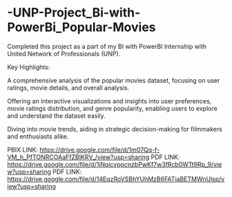 # -UNP-Project_Bi-with-PowerBi_Popular-Movies

Completed this project as a part of my BI with PowerBI Internship with United Network of Professionals (UNP).

Key Highlights:

 A comprehensive analysis of the popular movies dataset, focusing on user ratings, movie details, and overall analysis.
 
 Offering an interactive visualizations and insights into user preferences, movie ratings distribution, and genre popularity, enabling users to explore and understand the dataset easily.

Diving into movie trends, aiding in strategic decision-making for filmmakers and enthusiasts alike.

PBIX LINK: https://drive.google.com/file/d/1m07Qq-f-VM_h_PfTONRCOAaFfZBIKRV_/view?usp=sharing
PDF LINK:   https://drive.google.com/file/d/1jNqicvppcnzbPwKf7w3fRcb0WTt9Rp_9/view?usp=sharing
PDF LINK:   https://drive.google.com/file/d/14EqzRoVSBhYUhMzB6FATiaBETMWnUlsp/view?usp=sharing
